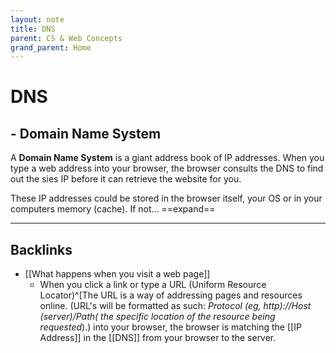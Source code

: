 ```yaml
---
layout: note
title: DNS
parent: CS & Web Concepts
grand_parent: Home
---
```


# DNS

## - Domain Name System

A **Domain Name System** is a giant address book of IP addresses. When you type a web address into your browser, the browser consults the DNS to find out the sies IP before it can retrieve the website for you.

These IP addresses could be stored in the browser itself, your OS or in your computers memory (cache). If not... ==expand==

---
## Backlinks
* [[What happens when you visit a web page]]
	* When you click a link or type a URL (Uniform Resource Locator)^\[The URL is a way of addressing pages and resources online. (URL's will be formatted as such: *Protocol (eg, http)://Host (server)/Path( the specific location of the resource being requested*).) into your browser, the browser is matching the [[IP Address]] in the [[DNS]] from your browser to the server.

